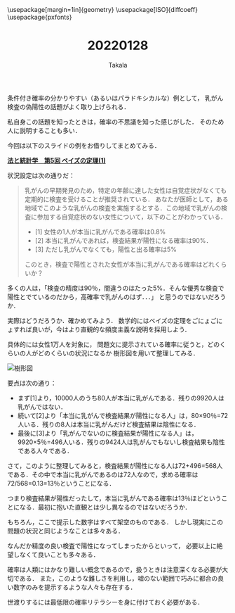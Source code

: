 ﻿---
title: 20220128
yesterday: 20220127
tomorrow: 20220129
days: 763
author: Takala
header-includes:
  - \usepackage[margin=1in]{geometry}
  - \usepackage[ISO]{diffcoeff}
  - \usepackage{pxfonts}
---



条件付き確率の分かりやすい（あるいはパラドキシカルな）例として，
乳がん検査の偽陽性の話題がよく取り上げられる．


私自身この話題を知ったときは，確率の不思議を知った感じがした．
そのため人に説明することも多い．


今回は以下のスライドの例をお借りしてまとめてみる．


**[法と統計学　第5回 ベイズの定理(1)](http://park18.wakwak.com/~mdai/courses/lawstat/05.pdf)**



状況設定は次の通りだ：


> 乳がんの早期発見のため，特定の年齢に達した女性は自覚症状がなくても定期的に検査を受けることが推奨されている． 
> あなたが医師として，ある地域でこのような乳がんの検査を実施するとする．この地域で乳がんの検査に参加する自覚症状のない女性について，以下のことがわかっている． 
>
> * [1] 女性の1人が本当に乳がんである確率は0.8%
> * [2] 本当に乳がんであれば，検査結果が陽性になる確率は90%．
> * [3] ただし乳がんでなくても，陽性と出る確率は5%
>
> このとき，検査で陽性とされた女性が本当に乳がんである確率はどれくらいか？



多くの人は，「検査の精度は90％，間違うのはたった5%．そんな優秀な検査で陽性とでているのだから，高確率で乳がんのはず．．．」
と思うのではないだろうか．



実際はどうだろうか．確かめてみよう．
数学的にはベイズの定理をごにょごにょすれば良いが，今はより直観的な頻度主義な説明を採用しよう．


具体的には女性1万人を対象に，
問題文に提示されている確率に従うと，どのくらいの人がどのくらいの状況になるか
樹形図を用いて整理してみる．


![樹形図](https://i.imgur.com/wHu0MmB.png)


要点は次の通り：

* まず[1]より，10000人のうち80人が本当に乳がんである．残りの9920人は乳がんではない．
* 続いて[2]より「本当に乳がんで検査結果が陽性になる人」は，80×90％=72人いる．残りの8人は本当に乳がんだけど検査結果は陰性になる．
* 最後に[3]より「乳がんでないのに検査結果が陽性になる人」は，9920×5％=496人いる．残りの9424人は乳がんでもないし検査結果も陰性である人々である．


さて，このように整理してみると，検査結果が陽性になる人は72+496=568人である．その中で本当に乳がんであるのは72人なので，求める確率は72/568=0.13=13％ということになる．


つまり検査結果が陽性だったして，本当に乳がんである確率は13％ほどということになる．最初に抱いた直観とは少し異なるのではないだろうか．


もちろん，ここで提示した数字はすべて架空のものである．
しかし現実にこの問題の状況と同じようなことは多々ある．


なんだか精度の良い検査で陽性になってしまったからといって，
必要以上に絶望しなくて良いことも多々ある．


確率は人類にはかなり難しい概念であるので，扱うときは注意深くなる必要が大切である．
また，このような難しさを利用し，嘘のない範囲で巧みに都合の良い数字のみを提示するような人々も存在する．


世渡りするには最低限の確率リテラシーを身に付けておく必要がある．


